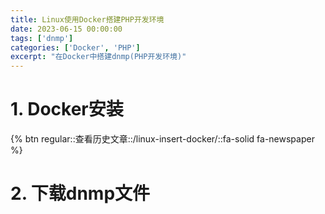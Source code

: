 ```yaml
---
title: Linux使用Docker搭建PHP开发环境
date: 2023-06-15 00:00:00
tags: ['dnmp']
categories: ['Docker', 'PHP']
excerpt: "在Docker中搭建dnmp(PHP开发环境)"
---
```


# 1. Docker安装

{% btn regular::查看历史文章::/linux-insert-docker/::fa-solid fa-newspaper %}

# 2. 下载dnmp文件







































